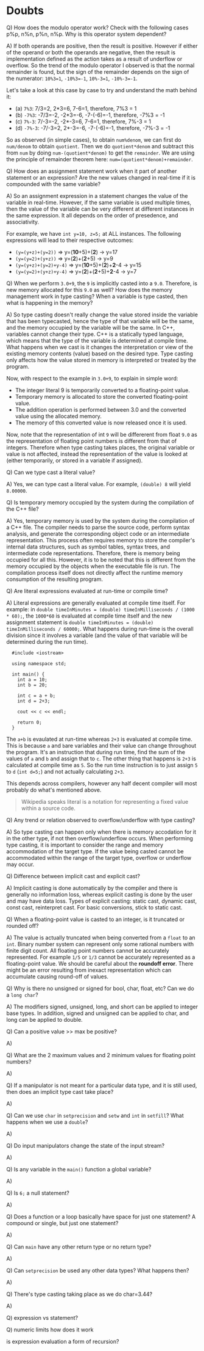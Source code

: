 # Doubts

Q) How does the modulo operator work? Check with the following cases p%p, n%n, p%n, n%p. Why is this operator system dependent?

A) If both operands are positive, then the result is positive. However if either of the operand or both the operands are negative, then the result is implementation defined as the action takes as a result of underflow or overflow. So the trend of the modulo operator I observed is that the normal remainder is found, but the sign of the remainder depends on the sign of the numerator: `10%3=1`, `-10%3=-1`, `10%-3=1`, `-10%-3=-1`.

Let's take a look at this case by case to try and understand the math behind it:
- (a) `7%3`: 7/3=2, 2*3=6, 7-6=1, therefore, 7%3 = 1
- (b) `-7%3`: -7/3=-2, -2*3=-6, -7-(-6)=-1, therefore, -7%3 = -1
- (c) `7%-3`: 7/-3=-2, -2*-3=6, 7-6=1, therefore, 7%-3 = 1
- (d) `-7%-3`: -7/-3=2, 2*-3=-6, -7-(-6)=-1, therefore, -7%-3 = -1

So as observed (in simple cases), to obtain `num%denom`, we can first do `num/denom` to obtain `quotient`. Then we do `quotient*denom`  and subtract this from `num` by doing `num-(quotient*denom)` to get the `remainder`. We are using the principle of remainder theorem here: `num=(quotient*denom)+remainder`.


Q) How does an assignment statement work when it part of another statement or an expression? Are the new values changed in real-time if it is compounded with the same variable?

A) So an assignment expression in a statement changes the value of the variable in real-time. However, if the same variable is used multiple times, then the value of the variable can be very different at different instances in the same expression. It all depends on the order of presedence, and associativity.

For example, we have `int y=10, z=5;` at ALL instances. The following expressions will lead to their respective outcomes: 
- `(y=(y+z)+(y=2))` => y=(**10**+5)+(**2**) -> y=17
- `(y=(y=2)+(y+z))` => y=(**2**)+(**2**+5) -> y=9
- `(y=(y+z)+(y=2)+y-4)` => y=(**10**+5)+(**2**)+**2**-4 -> y=15
- `(y=(y=2)+(y+z)+y-4)` => y=(**2**)+(**2**+5)+**2**-4 -> y=7

Q) When we perform `3.0+9`, the `9` is implicitly casted into a `9.0`. Therefore, is new memory allocated for this `9.0` as well? How does the memory management work in type casting? When a variable is type casted, then what is happening in the memory?

A) So type casting doesn't really change the value stored inside the variable that has been typecasted, hence the type of that variable will be the same, and the memory occupied by the variable will be the same. In C++, variables cannot change their type. C++ is a statically typed language, which means that the type of the variable is determined at compile time. What happens when we cast is it changes the interpretation or view of the existing memory contents (value) based on the desired type. Type casting only affects how the value stored in memory is interpreted or treated by the program.

Now, with respect to the example in `3.0+9`, to explain in simple word:
- The integer literal 9 is temporarily converted to a floating-point value.
- Temporary memory is allocated to store the converted floating-point value.
- The addition operation is performed between 3.0 and the converted value using the allocated memory.
- The memory of this converted value is now released once it is used.

Now, note that the representation of int `9` will be differerent from float `9.0` as the representation of floating point numbers is different from that of integers. Therefore when type casting takes places, the original variable or value is not affected, instead the representation of the value is looked at (either temporarily, or stored in a variable if assigned).

Q) Can we type cast a literal value?

A) Yes, we can type cast a literal value. For example, `(double) 8` will yield `8.00000`.

Q) Is temporary memory occupied by the system during the compilation of the C++ file?

A) Yes, temporary memory is used by the system during the compilation of a C++ file. The compiler needs to parse the source code, perform syntax analysis, and generate the corresponding object code or an intermediate representation. This process often requires memory to store the compiler's internal data structures, such as symbol tables, syntax trees, and intermediate code representations. Therefore, there is memory being occupied for all this. However, it is to be noted that this is different from the memory occupied by the objects when the executable file is run. The compilation process itself does not directly affect the runtime memory consumption of the resulting program.

Q) Are literal expressions evaluated at run-time or compile time? 

A) Literal expressions are generally evaluated at compile time itself. For example: in `double timeInMinutes = (double) timeInMilliseconds / (1000 * 60);`, the `1000*60` is evaluated at compile time itself and the new assignment statement is `double timeInMinutes = (double) timeInMilliseconds / 60000;`. What happens during run-time is the overall division since it involves a variable (and the value of that variable will be determined during the run time).

```
  #include <iostream>

  using namespace std;

  int main() {
    int a = 10;
    int b = 20;

    int c = a + b;
    int d = 2+3;

    cout << c << endl;

    return 0;
  }
```

The `a+b` is evaulated at run-time whereas `2+3` is evaluated at compile time. This is because `a` and `b`are variables and their value can change throughout the program. It's an instruction that during run time, find the sum of the values of `a` and `b` and assign that to `c`. The other thing that happens is `2+3` is calculated at compile time as `5`. So the run time instruction is to just assign `5` to `d` (`int d=5;`) and not actually calculating `2+3`.

This depends across compilers, however any half decent compiler will most probably do what's mentioned above.

> Wikipedia speaks literal is a notation for representing a fixed value within a source code.

Q) Any trend or relation observed to overflow/underflow with type casting?

A) So type casting can happen only when there is memory accodation for it in the other type, if not then overflow/underflow occurs. When performing type casting, it is important to consider the range and memory accommodation of the target type. If the value being casted cannot be accommodated within the range of the target type, overflow or underflow may occur.

Q) Difference between implicit cast and explicit cast?

A) Implicit casting is done automatically by the compiler and there is generally no information loss, whereas explicit casting is done by the user and may have data loss. Types of explicit casting: static cast, dynamic cast, const cast, reinterpret cast. For basic conversions, stick to static cast.

Q) When a floating-point value is casted to an integer, is it truncated or rounded off?

A) The value is actually truncated when being converted from a `float` to an `int`. Binary number system can represent only some rational numbers with finite digit count. All floating point numbers cannot be accurately represented. For example `1/5` or `1/3` cannot be accurately represented as a floating-point value. We should be careful about the **roundoff error**. There might be an error resulting from inexact
representation which can accumulate causing round-off of values.

Q) Why is there no unsigned or signed for bool, char, float, etc? Can we do a `long char`?

A) The modifiers signed, unsigned, long, and short can be applied to integer base types. In addition, signed and unsigned can be applied to char, and long can be applied to double.

Q) Can a positive value >> max be positive?

A)

Q) What are the 2 maximum values and 2 minimum values for floating point numbers?

A) 

Q) If a manipulator is not meant for a particular data type, and it is still used, then does an implicit type cast take place?

A)

Q) Can we use `char` in `setprecision` and `setw` and `int` in `setfill`? What happens when we use a `double`?

A)

Q) Do input manipulators change the state of the input stream?

A)

Q) Is any variable in the `main()` function a global variable?

A)

Q) Is `6;` a null statement?

A)

Q) Does a function or a loop basically have space for just one statement?  A compound or single, but just one statement?

A)

Q) Can `main` have any other return type or no return type?

A)

Q) Can `setprecision` be used any other data types? What happens then?

A)

Q) There's type casting taking place as we do char=3.44?

A)


Q) expression vs statement?

Q) numeric limits how does it work

is expression evaluation a form of recursion?